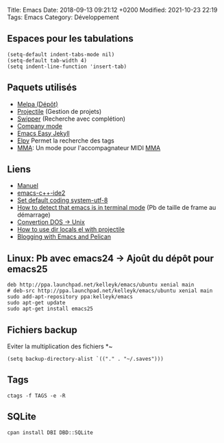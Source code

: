 Title:  Emacs
Date:   2018-09-13 09:21:12 +0200
Modified: 2021-10-23 22:19
Tags: Emacs
Category: Développement

## Espaces pour les tabulations 

    (setq-default indent-tabs-mode nil)
    (setq-default tab-width 4)
    (setq indent-line-function 'insert-tab)

## Paquets utilisés

* [Melpa (Dépôt)](http://melpa.org/#/getting-started)
* [Projectile](https://www.emacswiki.org/emacs/Projectile) (Gestion de projets)
* [Swipper](https://oremacs.com/swiper/) (Recherche avec complétion)
* [Company mode](https://www.emacswiki.org/emacs/CompanyMode)
* [Emacs Easy Jekyll](https://github.com/masasam/emacs-easy-jekyll)
* [Elpy](https://github.com/jorgenschaefer/elpy) Permet la recherche des tags
* [MMA](https://perso.univ-rennes1.fr/san.vu-ngoc/prog/mma.el): Un mode pour l'accompagnateur MIDI [MMA](../Musique/mma.html)

## Liens

* [Manuel](https://www.gnu.org/software/emacs/manual/html_node/eintr/index.html#Top)
* [emacs-c++-ide2](https://nilsdeppe.com/posts/emacs-c++-ide2)
* [Set default coding system-utf-8](https://emacs.stackexchange.com/questions/34322/set-default-coding-system-utf-8)
* [How to detect that emacs is in terminal mode](https://stackoverflow.com/questions/5795451/how-to-detect-that-emacs-is-in-terminal-mode/5795518#5795518) (Pb de taille de frame au démarrage)
* [Convertion DOS -> Unix](https://edivad.wordpress.com/2007/04/03/emacs-convert-dos-to-unix-and-vice-versa/)
* [How to use dir locals el with projectile](https://emacs.stackexchange.com/questions/24907/how-to-use-dir-locals-el-with-projectile)
* [Blogging with Emacs and Pelican](https://desmondrivet.com/2018/03/30/emacs-pelican-workflow)

## Linux: Pb avec emacs24 -> Ajoût du dépôt pour emacs25

	deb http://ppa.launchpad.net/kelleyk/emacs/ubuntu xenial main
	# deb-src http://ppa.launchpad.net/kelleyk/emacs/ubuntu xenial main
	sudo add-apt-repository ppa:kelleyk/emacs
	sudo apt-get update
	sudo apt-get install emacs25


## Fichiers backup

Eviter la multiplication des fichiers *~

	(setq backup-directory-alist `(("." . "~/.saves")))

## Tags

	ctags -f TAGS -e -R

## SQLite

    cpan install DBI DBD::SQLite
